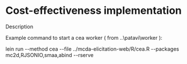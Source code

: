 Cost-effectiveness implementation
=================================

Description

Example command to start a cea worker ( from ..\patavi\worker ):

lein run --method cea --file ../mcda-elicitation-web/R/cea.R --packages mc2d,RJSONIO,smaa,abind --rserve

